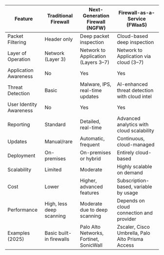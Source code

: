 | Feature                  | Traditional Firewall          | Next-Generation Firewall (NGFW)         | Firewall-as-a-Service (FWaaS)               |
|--------------------------|------------------------------|----------------------------------------|---------------------------------------------|
| Packet Filtering         | Header only                  | Deep packet inspection                  | Cloud-based deep inspection                  |
| Layer of Operation       | Network (Layer 3)            | Network to Application (Layers 3–7)    | Network to Application via cloud (3–7)      |
| Application Awareness    | No                           | Yes                                    | Yes                                         |
| Threat Detection         | Basic                        | Malware, IPS, real-time updates        | AI-enhanced threat detection with cloud intel|
| User Identity Awareness  | No                           | Yes                                    | Yes                                         |
| Reporting                | Standard                    | Detailed, real-time                     | Advanced analytics with cloud scalability    |
| Updates                  | Manual/rare                 | Automatic, frequent                     | Continuous, cloud-managed                     |
| Deployment              | On-premises                  | On-premises or hybrid                   | Entirely cloud-based                          |
| Scalability             | Limited                      | Moderate                               | Highly scalable on demand                     |
| Cost                     | Lower                       | Higher, advanced features               | Subscription-based, variable by usage         |
| Performance             | High, less deep scanning    | Moderate due to deep scanning           | Depends on cloud connection and provider      |
| Examples (2025)         | Basic built-in firewalls     | Palo Alto Networks, Fortinet, SonicWall| Zscaler, Cisco Umbrella, Palo Alto Prisma Access|

